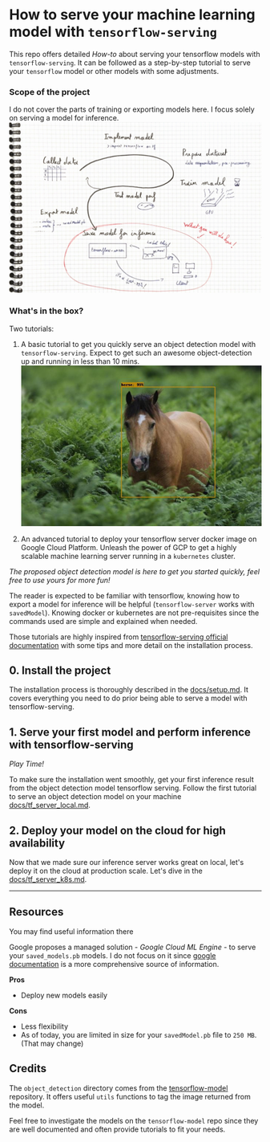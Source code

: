 # How to serve your machine learning model with `tensorflow-serving`

This repo offers detailed _How-to_ about serving your tensorflow models with `tensorflow-serving`.
It can be followed as a step-by-step tutorial to serve your ``tensorflow`` model or other models with some adjustments. 

### Scope of the project
I do not cover the parts of training or exporting models here.
I focus solely on serving a model for inference.
![Pipe overview](/assets/pipe_overview.png)


### What's in the box?

Two tutorials: 

1. A basic tutorial to get you quickly serve an object detection model with `tensorflow-serving`. 
Expect to get such an awesome object-detection up and running in less than 10 mins.
![horse labelled with faster rcnn resnet](assets/out_image1.jpeg) 

2. An advanced tutorial to deploy your tensorflow server docker image on Google Cloud Platform.
Unleash the power of GCP to get a highly scalable machine learning server running in a ``kubernetes`` cluster.

*The proposed object detection model is here to get you started quickly, feel free to use yours for more fun!*

The reader is expected to be familiar with tensorflow, knowing how to export a model for inference will be helpful (`tensorflow-server` works with `savedModel`).
Knowing docker or kubernetes are not pre-requisites since the commands used are simple and explained when needed.

Those tutorials are highly inspired from [tensorflow-serving official documentation](https://www.tensorflow.org/serving/docker)
with some tips and more detail on the installation process. 

## 0. Install the project

The installation process is thoroughly described in the [docs/setup.md](docs/setup.md). It covers everything you need to do
prior being able to serve a model with tensorflow-serving.

## 1. Serve your first model and perform inference with tensorflow-serving

_Play Time!_

To make sure the installation went smoothly, get your first inference result from the object detection model tensorflow serving.
Follow the first tutorial to serve an object detection model on your machine [docs/tf_server_local.md](docs/tf_server_local.md).

## 2. Deploy your model on the cloud for high availability

Now that we made sure our inference server works great on local, let's deploy it on the cloud at production scale.
Let's dive in the [docs/tf_server_k8s.md](docs/tf_server_k8s.md).


----------

## Resources 
You may find useful information there


Google proposes a managed solution - _Google Cloud ML Engine_ - to serve your `saved_models.pb` models. 
I do not focus on it since [google documentation](https://cloud.google.com/ml-engine/docs/tensorflow/deploying-models) is
a more comprehensive source of information.

**Pros**
- Deploy new models easily

**Cons**
- Less flexibility
- As of today, you are limited in size for your `savedModel.pb` file to `250 MB`. (That may change) 

## Credits

The `object_detection` directory comes from the
[tensorflow-model](https://github.com/tensorflow/models) repository. 
It offers useful `utils` functions to tag the image returned from the model.

Feel free to investigate the models on the `tensorflow-model` repo since they are well documented and often provide tutorials to fit your needs.

